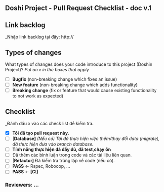 <!--- Refs: -->
## Doshi Project - Pull Request Checklist - doc v.1

## Link backlog
_Nhập link backlog tại đây: http://
  
## Types of changes

What types of changes does your code introduce to this project (Doshin Project)?
_Put an `x` in the boxes that apply_

- [ ] **Bugfix** (non-breaking change which fixes an issue)
- [ ] **New feature** (non-breaking change which adds functionality)
- [ ] **Breaking change** (fix or feature that would cause existing functionality to not work as expected)

## Checklist
_Đánh dấu x vào các check list để kiểm tra.
- [x] **Tôi đã tạo pull request này.**
- [ ] **[Database]** *(Nếu có) Tôi đã thực hiện việc thêm/thay đổi data (migrate), đã thực hiện đưa vào branch database.*
- [ ] **Tính năng thực hiện đã đầy đủ, đã test,chạy ổn**
- [ ] Đã thêm các bình luận trong code và các tài liệu liên quan.
- [ ] **[Refactor]** Đã kiểm tra trùng lặp về code (nếu có).
- [ ] **PASS** <- Rspec, Robocop, ...
- [ ] **PASS** <- **[CI]**

### Reviewers: ...
